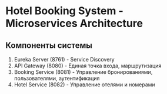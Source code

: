 # Hotel Booking System - Microservices Architecture
## Компоненты системы
1. Eureka Server (8761) - Service Discovery
2. API Gateway (8080) - Единая точка входа, маршрутизация
3. Booking Service (8081) - Управление бронированиями, пользователями, аутентификация
4. Hotel Service (8082) - Управление отелями и номерами